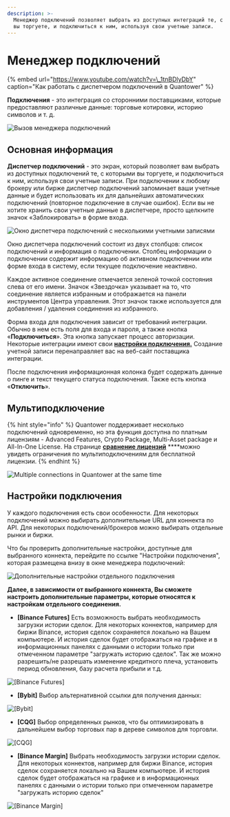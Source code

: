 ```yaml
---
description: >-
  Менеджер подключений позволяет выбрать из доступных интеграций те, с которыми
  вы торгуете, и подключиться к ним, используя свои учетные записи.
---
```


# Менеджер подключений

{% embed url="https://www.youtube.com/watch?v=\_1tnBDlyDbY" caption="Как работать с диспетчером подключений в Quantower" %}

**Подключения** - это интеграция со сторонними поставщиками, которые предоставляют различные данные: торговые котировки, историю символов и т. д.

![&#x412;&#x44B;&#x437;&#x43E;&#x432; &#x43C;&#x435;&#x43D;&#x435;&#x434;&#x436;&#x435;&#x440;&#x430; &#x43F;&#x43E;&#x434;&#x43A;&#x43B;&#x44E;&#x447;&#x435;&#x43D;&#x438;&#x439;](../.gitbook/assets/vyzov-menedzhera-podklyuchenii.png)

## Основная информация

**Диспетчер подключений** - это экран, который позволяет вам выбрать из доступных подключений те, с которыми вы торгуете, и подключиться к ним, используя свои учетные записи. При подключении к любому брокеру или бирже диспетчер подключений запоминает ваши учетные данные и будет использовать их для дальнейших автоматических подключений \(повторное подключение в случае ошибок\). Если вы не хотите хранить свои учетные данные в диспетчере, просто щелкните значок «Заблокировать» в форме входа.

![&#x41E;&#x43A;&#x43D;&#x43E; &#x434;&#x438;&#x441;&#x43F;&#x435;&#x442;&#x447;&#x435;&#x440;&#x430; &#x43F;&#x43E;&#x434;&#x43A;&#x43B;&#x44E;&#x447;&#x435;&#x43D;&#x438;&#x439; &#x441; &#x43D;&#x435;&#x441;&#x43A;&#x43E;&#x43B;&#x44C;&#x43A;&#x438;&#x43C;&#x438; &#x443;&#x447;&#x435;&#x442;&#x43D;&#x44B;&#x43C;&#x438; &#x437;&#x430;&#x43F;&#x438;&#x441;&#x44F;&#x43C;&#x438;](../.gitbook/assets/multiple-accounts.gif)

Окно диспетчера подключений состоит из двух столбцов: список подключений и информация о подключении. Столбец информации о подключении содержит информацию об активном подключении или форме входа в систему, если текущее подключение неактивно.

Каждое активное соединение отмечается зеленой точкой состояния слева от его имени. Значок «Звездочка» указывает на то, что соединение является избранным и отображается на панели инструментов Центра управления. Этот значок также используется для добавления / удаления соединения из избранного.

Форма входа для подключения зависит от требований интеграции. Обычно в нем есть поля для входа и пароля, а также кнопка «**Подключиться**». Эта кнопка запускает процесс авторизации. Некоторые интеграции имеют свои [**настройки подключения.**](connections-manager.md#nastroiki-podklyucheniya) Создание учетной записи перенаправляет вас на веб-сайт поставщика интеграции.

После подключения информационная колонка будет содержать данные о пинге и текст текущего статуса подключения. Также есть кнопка «**Отключить**».

## Мультиподключение

{% hint style="info" %}
Quantower поддерживает несколько подключений одновременно, но эта функция доступна по платным лицензиям - Advanced Features, Crypto Package, Multi-Asset package и All-In-One License. На странице [**сравнение лицензий**](https://help.quantower.com.ru/getting-started/license-comparison) ****можно увидеть ограничения по мультиподключениям для бесплатной лицензии.
{% endhint %}

![Multiple connections in Quantower at the same time ](../.gitbook/assets/multiple-connections.png)

## Настройки подключения

У каждого подключения есть свои особенности. Для некоторых подключений можно выбирать дополнительные URL для коннекта по API. Для некоторых подключений/брокеров можно выбирать отдельные рынки и биржи. 

Что бы проверить дополнительные настройки, доступные для выбранного коннекта, перейдите по ссылке "Настройки подключения", которая размещена внизу в окне менеджера подключений:

![&#x414;&#x43E;&#x43F;&#x43E;&#x43B;&#x43D;&#x438;&#x442;&#x435;&#x43B;&#x44C;&#x43D;&#x44B;&#x435; &#x43D;&#x430;&#x441;&#x442;&#x440;&#x43E;&#x439;&#x43A;&#x438; &#x43E;&#x442;&#x434;&#x435;&#x43B;&#x44C;&#x43D;&#x43E;&#x433;&#x43E; &#x43F;&#x43E;&#x434;&#x43A;&#x43B;&#x44E;&#x447;&#x435;&#x43D;&#x438;&#x44F;](../.gitbook/assets/nastroiki-podklyucheniya.png)

**Далее, в зависимости от выбранного коннекта, Вы сможете настроить дополнительные параметры, которые относятся к настройкам отдельного соединения.**

* **\[Binance Futures\]**  Есть возможность выбрать необходимость загрузки истории сделок. Для некоторых коннектов, например для биржи Binance, история сделок сохраняется локально на Вашем компьютере. И история сделок будет отображаться на графике и в информационных панелях с данными о истории только при отмеченном параметре "загружать историю сделок". Так же можно разрешить/не разрешать изменение кредитного плеча, установить период обновления, базу расчета прибыли и т.д.

![\[Binance Futures\] ](../.gitbook/assets/fyuchersy-binans.png)

* **\[Bybit\]** Выбор альтернативной ссылки для получения данных:

![\[Bybit\]](../.gitbook/assets/babit-nastroiki.png)

*  **\[CQG\]** Выбор определенных рынков, что бы оптимизировать в дальнейшем выбор торговых пар в дереве символов для торговли.

![\[CQG\] ](../.gitbook/assets/amp-dopolnitelnye-nastroiki.png)

*  **\[Binance Margin\]** Выбрать необходимость загрузки истории сделок. Для некоторых коннектов, например для биржи Binance, история сделок сохраняется локально на Вашем компьютере. И история сделок будет отображаться на графике и в информационных панелях с данными о истории только при отмеченном параметре "загружать историю сделок"

![\[Binance Margin\] ](../.gitbook/assets/binans-marzhin.png)

